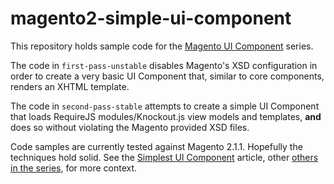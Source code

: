 # magento2-simple-ui-component

This repository holds sample code for the [Magento UI Component](http://alanstorm.com/category/magento-2#magento_2_ui) series.  

The code in `first-pass-unstable` disables Magento's XSD configuration in order to create a very basic UI Component that, similar to core components, renders an XHTML template.  

The code in `second-pass-stable` attempts to create a simple UI Component that loads RequireJS modules/Knockout.js view models and templates, **and** does so without violating the Magento provided XSD files. 

Code samples are currently tested against Magento 2.1.1.  Hopefully the techniques hold solid. See the [Simplest UI Component](http://alanstorm.com/magento_simplest_ui_component) article, other [others in the series](http://alanstorm.com/category/magento-2#magento_2_ui), for more context.